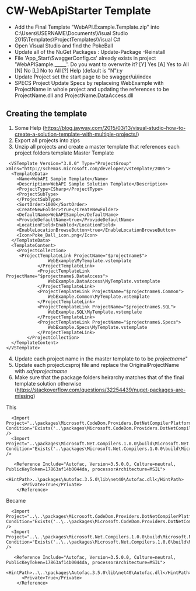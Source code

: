 # CW-WebApiStarter Template

  

* Add the Final Template "WebAPI.Example.Template.zip" into C:\Users\USERNAME\Documents\Visual Studio 2015\Templates\ProjectTemplates\Visual C#
* Open Visual Studio and find the PokeBall
* Update all of the NuGet Packages : Update-Package -Reinstall
* File 'App_Start\SwaggerConfig.cs' already exists in project 'WebAPISample._____'. Do you want to overwrite it?
  [Y] Yes  [A] Yes to All  [N] No  [L] No to All  [?] Help (default is "N"):y
* Update Project set the start page to be swagger/ui/index
* SPECS Project Update Specs by replaceing WebExample with ProjectName in whole project and updating the references to be ProjectName.dll and ProjectName.DataAccess.dll



## Creating the template

1. Some Help (https://blog.jayway.com/2015/03/13/visual-studio-how-to-create-a-solution-template-with-multiple-projects/)	
2. Export all projects into zips
3. Unzip all projects and create a master template that references each project folders template
Master Template 
```
 <VSTemplate Version="3.0.0" Type="ProjectGroup" xmlns="http://schemas.microsoft.com/developer/vstemplate/2005">
  <TemplateData>
    <Name>WebAPI Sample Template</Name>
    <Description>WebAPI Sample Solution Template</Description>
    <ProjectType>CSharp</ProjectType>
    <ProjectSubType>
    </ProjectSubType>
    <SortOrder>1000</SortOrder>
    <CreateNewFolder>true</CreateNewFolder>
    <DefaultName>WebAPISample</DefaultName>
    <ProvideDefaultName>true</ProvideDefaultName>
    <LocationField>Enabled</LocationField>
    <EnableLocationBrowseButton>true</EnableLocationBrowseButton>
    <Icon>Poke_Ball_icon.png</Icon>
  </TemplateData>
  <TemplateContent>
	<ProjectCollection>
	 <ProjectTemplateLink ProjectName="$projectname$">
                WebExample\MyTemplate.vstemplate
            </ProjectTemplateLink>
            <ProjectTemplateLink ProjectName="$projectname$.DataAccess">
                WebExample.DataAccess\MyTemplate.vstemplate
            </ProjectTemplateLink>
            <ProjectTemplateLink ProjectName="$projectname$.Common">
                WebExample.Common\MyTemplate.vstemplate
            </ProjectTemplateLink>
			<ProjectTemplateLink ProjectName="$projectname$.SQL">
                WebExample.SQL\MyTemplate.vstemplate
            </ProjectTemplateLink>
			<ProjectTemplateLink ProjectName="$projectname$.Specs">
                WebExample.Specs\MyTemplate.vstemplate
            </ProjectTemplateLink>
        </ProjectCollection>
  </TemplateContent>
</VSTemplate>

```

4. Update each project name in the master template to to be $projectname$"
5. Update each project.csproj file and replace the OriginalProjectName with $safeprojectname$
6. Make sure that the package folders heirarchy matches that of the final template solution otherwise (https://stackoverflow.com/questions/32254439/nuget-packages-are-missing)

This 
```
  <Import Project="..\packages\Microsoft.CodeDom.Providers.DotNetCompilerPlatform.1.0.0\build\Microsoft.CodeDom.Providers.DotNetCompilerPlatform.props" Condition="Exists('..\packages\Microsoft.CodeDom.Providers.DotNetCompilerPlatform.1.0.0\build\Microsoft.CodeDom.Providers.DotNetCompilerPlatform.props')" />
  <Import Project="..\packages\Microsoft.Net.Compilers.1.0.0\build\Microsoft.Net.Compilers.props" Condition="Exists('..\packages\Microsoft.Net.Compilers.1.0.0\build\Microsoft.Net.Compilers.props')" />

   <Reference Include="Autofac, Version=3.5.0.0, Culture=neutral, PublicKeyToken=17863af14b0044da, processorArchitecture=MSIL">
      <HintPath>..\packages\Autofac.3.5.0\lib\net40\Autofac.dll</HintPath>
      <Private>True</Private>
    </Reference>
```

Became
```
  <Import Project="..\..\packages\Microsoft.CodeDom.Providers.DotNetCompilerPlatform.1.0.0\build\Microsoft.CodeDom.Providers.DotNetCompilerPlatform.props" Condition="Exists('..\..\packages\Microsoft.CodeDom.Providers.DotNetCompilerPlatform.1.0.0\build\Microsoft.CodeDom.Providers.DotNetCompilerPlatform.props')" />
  <Import Project="..\..\packages\Microsoft.Net.Compilers.1.0.0\build\Microsoft.Net.Compilers.props" Condition="Exists('..\..\packages\Microsoft.Net.Compilers.1.0.0\build\Microsoft.Net.Compilers.props')" />

   <Reference Include="Autofac, Version=3.5.0.0, Culture=neutral, PublicKeyToken=17863af14b0044da, processorArchitecture=MSIL">
      <HintPath>..\..\packages\Autofac.3.5.0\lib\net40\Autofac.dll</HintPath>
      <Private>True</Private>
    </Reference>
```

